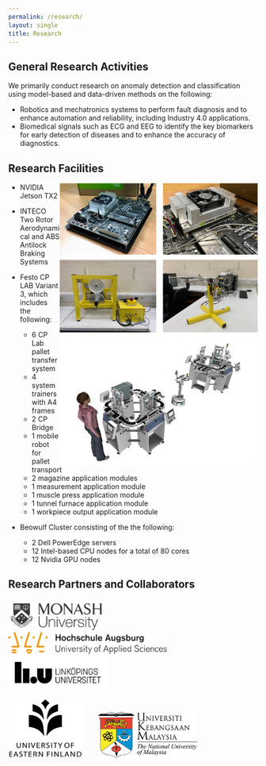```yaml
---
permalink: /research/
layout: single
title: Research 
---
```


## General Research Activities ##
We primarily conduct research on anomaly detection and classification using model-based and data-driven methods on the following:
* Robotics and mechatronics systems to perform fault diagnosis and to enhance automation and reliability, including Industry 4.0 applications.
* Biomedical signals such as ECG and EEG to identify the key biomarkers for early detection of diseases and to enhance the accuracy of diagnostics.


## Research Facilities ##
<img align="right" src="/assets/Figures/Facilities.jpg" width="400">

* NVIDIA Jetson TX2  

* INTECO Two Rotor Aerodynamical and ABS Antilock Braking Systems  

* Festo CP LAB Variant 3, which includes the following: 
  * 6 CP Lab pallet transfer system
  * 4 system trainers with A4 frames
  * 2 CP Bridge
  * 1 mobile robot for pallet transport
  * 2 magazine application modules
  * 1 measurement application module
  * 1 muscle press application module
  * 1 tunnel furnace application module
  * 1 workpiece output application module  
  
* Beowulf Cluster consisting of the the following:
  * 2 Dell PowerEdge servers
  * 12 Intel-based CPU nodes for a total of 80 cores
  * 12 Nvidia GPU nodes


## Research Partners and Collaborators ##

<img src="/assets/Figures/Monash.png" width="200">&emsp;&emsp; 
<img src="/assets/Figures/UAS.png" width="320">&emsp;&emsp; 
<img src="/assets/Figures/LiU.png" width="200">&emsp;&emsp;  

<img src="/assets/Figures/UEF.jpg" width="150">&emsp;&emsp; 
<img src="/assets/Figures/UKM.png" width="200">&emsp;&emsp; 

 
